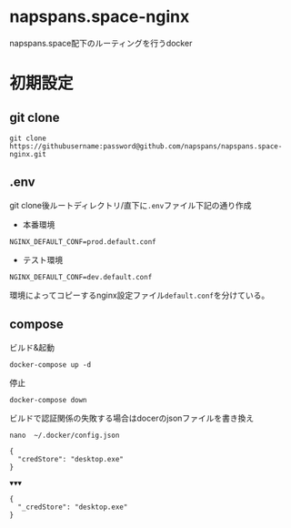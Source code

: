 # napspans.space-nginx
napspans.space配下のルーティングを行うdocker

# 初期設定
## git clone
```
git clone https://githubusername:password@github.com/napspans/napspans.space-nginx.git
```
## .env
git clone後ルートディレクトリ/直下に`.env`ファイル下記の通り作成
- 本番環境
```
NGINX_DEFAULT_CONF=prod.default.conf
```
- テスト環境
```
NGINX_DEFAULT_CONF=dev.default.conf
```
環境によってコピーするnginx設定ファイル`default.conf`を分けている。

## compose
ビルド&起動
```
docker-compose up -d
```
停止
```
docker-compose down
```
ビルドで認証関係の失敗する場合はdocerのjsonファイルを書き換え
```
nano  ~/.docker/config.json
```
```
{
  "credStore": "desktop.exe"
}

▼▼▼

{
  "_credStore": "desktop.exe"
}
```